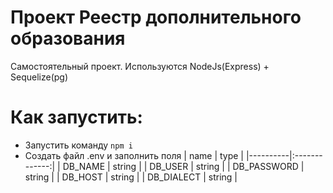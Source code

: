 # Проект Реестр дополнительного образования

Самостоятельный проект. Используются NodeJs(Express) + Sequelize(pg)

# Как запустить:

- Запустить команду `npm i`
- Создать файл .env и заполнить поля
| name | type |
|----------|:-------------:|
| DB_NAME | string |
| DB_USER | string |
| DB_PASSWORD | string |
| DB_HOST | string |
| DB_DIALECT | string |

